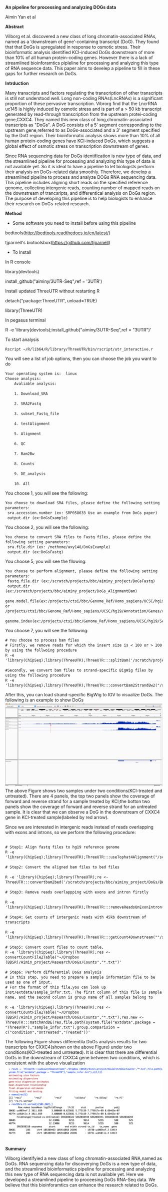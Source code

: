 **An pipeline for processing and analyzing DOGs data**

Aimin Yan et al

**Abstract**

Vilborg et al. discovered a new class of long chromatin-associated RNAs, named as a ‘downstream of gene’-containing transcript (DoG). They found that that DoGs is upregulated in response to osmotic stress. Their bioinformatic analysis identified KCl-induced DoGs downstream of more than 10% of all human protein-coding genes. However there is a lack of streamlined bioinforamtics pipleline for processing and analyzing this type of RNA sequence data. This paper aims to develep a pipeline to fill in these gaps for further research on DoGs. 

**Intrduction**


Many transcripts and factors regulating the transcription of other transcripts is still not understood well. Long non-coding RNAs(LncRNAs) is a significant proportion of these pervasive transcription. Vibrorg find that the LncrRNA uc145 is highly induced by osmotic stress and is part of a > 50 kb transcript generated by read-through transcription from the upstream protei-coding gene,CXXC4. They named this new class of long,chromatin-associated transcripts as "DoGs". A DoG consists of a 5' segment corresponding to the upstream gene,referred to as DoGs-associated and a 3' segment specified by the DoG region.  Their bioinformatic analysis shows more than 10% of all human protein-coding genes have KCl-induced DoGs, which suggests a global effect of osmotic stress on transcription downstream of genes. 

Since RNA sequencing data for DoGs identification is new type of data, and the streamlined pipeline for processing and analyzing this type of data is not available yet. So it is ideal to have a pipeline to let biologists perform their analysis on DoGs-related data smoothly. Therefore,  we develop a streamlined pipeline to process and analyze DOGs RNA sequencing data. This pipeline includes aligning short reads on the specified reference genome, collecting intergenic reads, counting number of mapped reads on the downstream of trancsripts, and differentical analysis on DoGs region. The purpose of developing this pipeline is to help biologists to enhance their research on DoGs-related research.  

**Method**

+ Some software you need to install before using this pipeline

bedtools(http://bedtools.readthedocs.io/en/latest/)

tjparnell's biotoolsbox(https://github.com/tjparnell)

+ To Install

In R console

library(devtools)

install_github("aiminy/3UTR-Seq",ref = '3UTR')

Install updated ThreeUTR without restarting R

detach("package:ThreeUTR", unload=TRUE)

library(ThreeUTR)

In pegasus terminal 

R -e 'library(devtools);install_github("aiminy/3UTR-Seq",ref = "3UTR")'

To start analysis
```{r}
Rscript ~/R/lib64/R/library/ThreeUTR/bin/rscript/utr_interactive.r
```
You will see a list of job options, then you can choose the job you want to do
```{}
Your operating system is:  linux 
Choose analysis: 
	Avaliable analysis: 

    1. Download_SRA 

    2. SRA2Fastq 

    3. subset_Fastq_file 

    4. testAlignment 

    5. Alignment 

    6. QC 

    7. Bam2Bw 

    8. Counts 

    9. DE_analysis 

    10. All
```
You choose 1, you will see the following:
```{}
You choose to download SRA files, please define the following setting parameters: 
 sra.accession.number (ex: SRP058633 Use an example from DoGs paper)
 output.dir (ex:DoGsExample)
```
You choose 2, you will see the following:
```{}
You choose to convert SRA files to Fastq files, please define the following setting parameters: 
 sra.file.dir (ex: /nethome/axy148/DoGsExample)
 output.dir (ex:DoGsFastq)
```
You choose 5, you will see the fllowing:
```
You choose to perform alignment, please define the following setting parameters: 
 fastq.file.dir (ex:/scratch/projects/bbc/aiminy_project/DoGsFastq)
 output.dir (ex:/scratch/projects/bbc/aiminy_project/DoGs_AlignmentBam)
 gene.model.file(ex:/projects/ctsi/bbc/Genome_Ref/Homo_sapiens/UCSC/hg19/Annotation/Genes/genes.gtf or /projects/ctsi/bbc/Genome_Ref/Homo_sapiens/UCSC/hg19/Annotation/Genes/refGene.txt
 genome.index(ex:/projects/ctsi/bbc/Genome_Ref/Homo_sapiens/UCSC/hg19/Sequence/Bowtie2Index/genome)
```
You choose 7, you will see the following:
```
# You choose to process bam files
# Firstly, we remove reads for which the insert size is < 100 or > 200 by using the follwoing procedure
R -e 'library(ChipSeq);library(ThreeUTR);ThreeUTR:::splitBam('/scratch/projects/bbc/aiminy_project/DoGs/BAM','/scratch/projects/bbc/aiminy_project/DoGs/Bam_split')'

#Secondly, we convert bam files to strand-specific BigWig files by using the following procedure
R -e 'library(ChipSeq);library(ThreeUTR);ThreeUTR:::convertBam2StrandBw2("/scratch/projects/bbc/aiminy_project/DoGs/Bam_split/","/scratch/projects/bbc/aiminy_project/DoGs/BW_split")'
```
After this, you can load strand-specific BigWig to IGV to visualize DoGs. The following is an example to show DoGs
![Image of DoGs](inst/extdata/DoGs.png)
The above Figure shows two samples under two conditions(KCl-treated and untreated). There are 4 panels, the top two panels show the coverage of forward and reverse strand for a sample treated by KCl;the botton two panels show the coverage of forward and reverse strand for an untreated sample. It is clear that we can observe a DoG in the downstream of CXXC4 gene in KCl-treated sample(labeled by red arrow).

Since we are interested in intergenic reads instead of reads overlapping with exons and introns, so we perform the following procedure:
```{r}

# Step1: Align fastq files to hg19 reference genome
R -e 'library(ChipSeq);library(ThreeUTR);ThreeUTR:::useTophat4Alignment("/scratch/projects/bbc/aiminy_project/DoGsFastq","/scratch/projects/bbc/aiminy_project/DoGs_AlignmentBamTophatGeneral2","/projects/ctsi/bbc/Genome_Ref/Homo_sapiens/UCSC/hg19/Annotation/Genes/genes.gtf","/projects/ctsi/bbc/Genome_Ref/Homo_sapiens/UCSC/hg19/Sequence/Bowtie2Index/genome","parallel")'

# Step2: Convert the aligned bam files to bed files

R -e 'library(ChipSeq);library(ThreeUTR);re <- ThreeUTR:::convertbam2bed('/scratch/projects/bbc/aiminy_project/DoGs/BAM','/scratch/projects/bbc/aiminy_project/DoGs')'

# Step3: Remove reads overlappping with exons and intron firstly

R -e 'library(ChipSeq);library(ThreeUTR);ThreeUTR:::removeReadsOnExonIntron("/scratch/projects/bbc/aiminy_project/DoGs/BedFileFromBam","/projects/ctsi/bbc/aimin/annotation/","/scratch/projects/bbc/aiminy_project/DoGs/BedRmExonIntron")'

# Step4: Get counts of intergenic reads with 45kb downstream of transcripts 

R -e 'library(ChipSeq);library(ThreeUTR);ThreeUTR:::getCount4Downstream(""/scratch/projects/bbc/aiminy_project/DoGs/BedRmExonIntron","/projects/ctsi/bbc/aimin/annotation/","/scratch/projects/bbc/aiminy_project/DoGs/Counts45KB")'

# Step5: Convert count files to count table, 
R -e 'library(ChipSeq);library(ThreeUTR);res <- convertCountFile2Table("~/Dropbox (BBSR)/Aimin_project/Research/DoGs/Counts","*.txt")'

# Step6: Perform differential DoGs analysis
# In this step, you need to prepare a sample information file to be used as one of input.
# For the format of this file,you can look up inst/extdata/sample_infor.txt. The first column of this file is sample name, and the second column is group name of all samples belong to

R -e 'library(ChipSeq);library(ThreeUTR);res <- convertCountFile2Table("~/Dropbox (BBSR)/Aimin_project/Research/DoGs/Counts","*.txt");res.new <- ThreeUTR:::matchAndDE(res,file.path(system.file("extdata",package = "ThreeUTR"),"sample_infor.txt"),group.comparision = c("condition","Untreated","Treated"))'

```
The following Figure shows differentila DoGs analysis results for two transcripts for CXXC4(shown on the above Figure) under two conditions(KCl-treated and untreated). It is clear that there are differential DoGs in the downstream of CXXC4 gene between two conditions, which is consistent with the above visualization
![Image of DeDoGs](inst/extdata/De.png)

**Summary**

Vilborg identifyied a new class of long chromatin-associated RNA,named as DoGs. RNA sequencing data for discoverying DoGs is a new type of data, and the streamlined bioinformatics pipeline for processing and analyzing this new type of RNA sequencing data is not available yet. Here we developed a streamlined pipeline to proceesing DoGs RNA-Seq data. We believe that this bioinforamtics can enhance the research related to DoGs.
